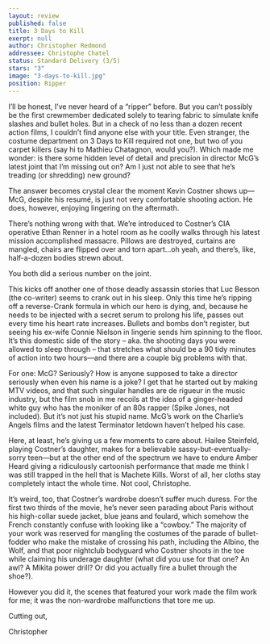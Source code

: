 ```yaml
---
layout: review
published: false
title: 3 Days to Kill
exerpt: null
author: Christopher Redmond
addressee: Christophe Chatel
status: Standard Delivery (3/5)
stars: "3"
image: "3-days-to-kill.jpg"
position: Ripper
---
```


I’ll be honest, I’ve never heard of a “ripper” before. But you can’t possibly be the first crewmember dedicated solely to tearing fabric to simulate knife slashes and bullet holes. But in a check of no less than a dozen recent action films, I couldn’t find anyone else with your title. Even stranger, the costume department on 3 Days to Kill required not one, but two of you carpet killers (say hi to Mathieu Chatagnon, would you?). Which made me wonder: is there some hidden level of detail and precision in director McG’s latest joint that I’m missing out on? Am I just not able to see that he’s treading (or shredding) new ground?

The answer becomes crystal clear the moment Kevin Costner shows up—McG, despite his resumé, is just not very comfortable shooting action. He does, however, enjoying lingering on the aftermath.

There’s nothing wrong with that. We’re introduced to Costner’s CIA operative Ethan Renner in a hotel room as he coolly walks through his latest mission accomplished massacre. Pillows are destroyed, curtains are mangled, chairs are flipped over and torn apart…oh yeah, and there’s, like, half-a-dozen bodies strewn about.

You both did a serious number on the joint.

This kicks off another one of those deadly assassin stories that Luc Besson (the co-writer) seems to crank out in his sleep. Only this time he’s ripping off a reverse-Crank formula in which our hero is dying, and, because he needs to be injected with a secret serum to prolong his life, passes out every time his heart rate increases. Bullets and bombs don’t register, but seeing his ex-wife Connie Nielson in lingerie sends him spinning to the floor. It’s this domestic side of the story – aka. the shooting days you were allowed to sleep through – that stretches what should be a 90 tidy minutes of action into two hours—and there are a couple big problems with that.

For one: McG? Seriously? How is anyone supposed to take a director seriously when even his name is a joke? I get that he started out by making MTV videos, and that such singular handles are de rigueur in the music industry, but the film snob in me recoils at the idea of a ginger-headed white guy who has the moniker of an 80s rapper (Spike Jones, not included). But it’s not just his stupid name. McG’s work on the Charlie’s Angels films and the latest Terminator letdown haven’t helped his case.

Here, at least, he’s giving us a few moments to care about. Hailee Steinfeld, playing Costner’s daughter, makes for a believable sassy-but-eventually-sorry teen—but at the other end of the spectrum we have to endure Amber Heard giving a ridiculously cartoonish performance that made me think I was still trapped in the hell that is Machete Kills. Worst of all, her cloths stay completely intact the whole time. Not cool, Christophe.

It’s weird, too, that Costner’s wardrobe doesn’t suffer much duress. For the first two thirds of the movie, he’s never seen parading about Paris without his high-collar suede jacket, blue jeans and foulard, which somehow the French constantly confuse with looking like a “cowboy.” The majority of your work was reserved for mangling the costumes of the parade of bullet-fodder who make the mistake of crossing his path, including the Albino, the Wolf, and that poor nightclub bodyguard who Costner shoots in the toe while claiming his underage daughter (what did you use for that one? An awl? A Mikita power drill? Or did you actually fire a bullet through the shoe?).

However you did it, the scenes that featured your work made the film work for me; it was the non-wardrobe malfunctions that tore me up.

Cutting out,

Christopher